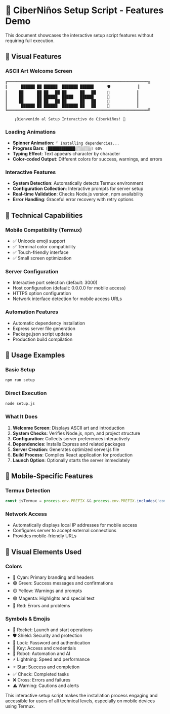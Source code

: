 # 🚀 CiberNiños Setup Script - Features Demo

This document showcases the interactive setup script features without requiring full execution.

## 🎨 Visual Features

### ASCII Art Welcome Screen
```
╔══════════════════════════════════════════════════════════════╗
║      ██████ ██ ██████  ███████ ██████      🛡️            ║
║     ██      ██ ██   ██ ██      ██   ██     🔐            ║
║     ██      ██ ██████  █████   ██████      🔑            ║
║     ██      ██ ██   ██ ██      ██   ██     🤖            ║
║      ██████ ██ ██████  ███████ ██   ██     🚀            ║
╚══════════════════════════════════════════════════════════════╝

    ¡Bienvenido al Setup Interactivo de CiberNiños! 🤖
```

### Loading Animations
- **Spinner Animation**: `⠋ Installing dependencies...`
- **Progress Bars**: `[████████████░░░░░░░] 60%`
- **Typing Effect**: Text appears character by character
- **Color-coded Output**: Different colors for success, warnings, and errors

### Interactive Features
- **System Detection**: Automatically detects Termux environment
- **Configuration Collection**: Interactive prompts for server setup
- **Real-time Validation**: Checks Node.js version, npm availability
- **Error Handling**: Graceful error recovery with retry options

## 🔧 Technical Capabilities

### Mobile Compatibility (Termux)
- ✅ Unicode emoji support
- ✅ Terminal color compatibility
- ✅ Touch-friendly interface
- ✅ Small screen optimization

### Server Configuration
- Interactive port selection (default: 3000)
- Host configuration (default: 0.0.0.0 for mobile access)
- HTTPS option configuration
- Network interface detection for mobile access URLs

### Automation Features
- Automatic dependency installation
- Express server file generation
- Package.json script updates
- Production build compilation

## 🎯 Usage Examples

### Basic Setup
```bash
npm run setup
```

### Direct Execution
```bash
node setup.js
```

### What It Does
1. **Welcome Screen**: Displays ASCII art and introduction
2. **System Checks**: Verifies Node.js, npm, and project structure
3. **Configuration**: Collects server preferences interactively
4. **Dependencies**: Installs Express and related packages
5. **Server Creation**: Generates optimized server.js file
6. **Build Process**: Compiles React application for production
7. **Launch Option**: Optionally starts the server immediately

## 📱 Mobile-Specific Features

### Termux Detection
```javascript
const isTermux = process.env.PREFIX && process.env.PREFIX.includes('com.termux');
```

### Network Access
- Automatically displays local IP addresses for mobile access
- Configures server to accept external connections
- Provides mobile-friendly URLs

## 🎨 Visual Elements Used

### Colors
- 🔵 Cyan: Primary branding and headers
- 🟢 Green: Success messages and confirmations
- 🟡 Yellow: Warnings and prompts
- 🟣 Magenta: Highlights and special text
- 🔴 Red: Errors and problems

### Symbols & Emojis
- 🚀 Rocket: Launch and start operations
- 🛡️ Shield: Security and protection
- 🔐 Lock: Password and authentication
- 🔑 Key: Access and credentials
- 🤖 Robot: Automation and AI
- ⚡ Lightning: Speed and performance
- ⭐ Star: Success and completion
- ✅ Check: Completed tasks
- ❌ Cross: Errors and failures
- ⚠️ Warning: Cautions and alerts

This interactive setup script makes the installation process engaging and accessible for users of all technical levels, especially on mobile devices using Termux.